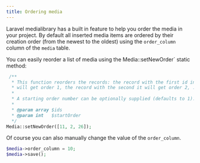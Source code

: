 ```yaml
---
title: Ordering media
---
```


Laravel medialibrary has a built in feature to help you order the media in your project. By default all inserted media items are ordered by their creation order (from the newest to the oldest) using the `order_column` column of the `media` table.

You can easily reorder a list of media using the  ̀Media::setNewOrder` static method:

```php
 /**
  * This function reorders the records: the record with the first id in the array
  * will get order 1, the record with the second it will get order 2, ...
  *
  * A starting order number can be optionally supplied (defaults to 1).
  *
  * @param array $ids
  * @param int   $startOrder
  */
Media::setNewOrder([11, 2, 26]);
```

Of course you can also manually change the value of the `order_column`.

```php
$media->order_column = 10;
$media->save();
```
